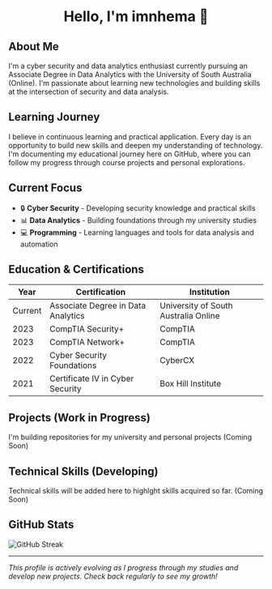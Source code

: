 <h1 align="center">Hello, I'm imnhema 👋</h1>

## About Me
I'm a cyber security and data analytics enthusiast currently pursuing an Associate Degree in Data Analytics with the University of South Australia (Online). I'm passionate about learning new technologies and building skills at the intersection of security and data analysis.

## Learning Journey
I believe in continuous learning and practical application. Every day is an opportunity to build new skills and deepen my understanding of technology. I'm documenting my educational journey here on GitHub, where you can follow my progress through course projects and personal explorations.

## Current Focus
- 🔒 **Cyber Security** - Developing security knowledge and practical skills
- 📊 **Data Analytics** - Building foundations through my university studies
- 💻 **Programming** - Learning languages and tools for data analysis and automation

## Education & Certifications

| Year | Certification | Institution |
|------|--------------|-------------|
| Current | Associate Degree in Data Analytics | University of South Australia Online |
| 2023 | CompTIA Security+ | CompTIA |
| 2023 | CompTIA Network+ | CompTIA |
| 2022 | Cyber Security Foundations | CyberCX |
| 2021 | Certificate IV in Cyber Security | Box Hill Institute |

## Projects (Work in Progress)
I'm building repositories for my university and personal projects (Coming Soon)

## Technical Skills (Developing)
Technical skills will be added here to highlght skills acquired so far. (Coming Soon)

## GitHub Stats
![GitHub Streak](https://github-readme-streak-stats.herokuapp.com/?user=imnhema&theme=default)

---

*This profile is actively evolving as I progress through my studies and develop new projects. Check back regularly to see my growth!*
